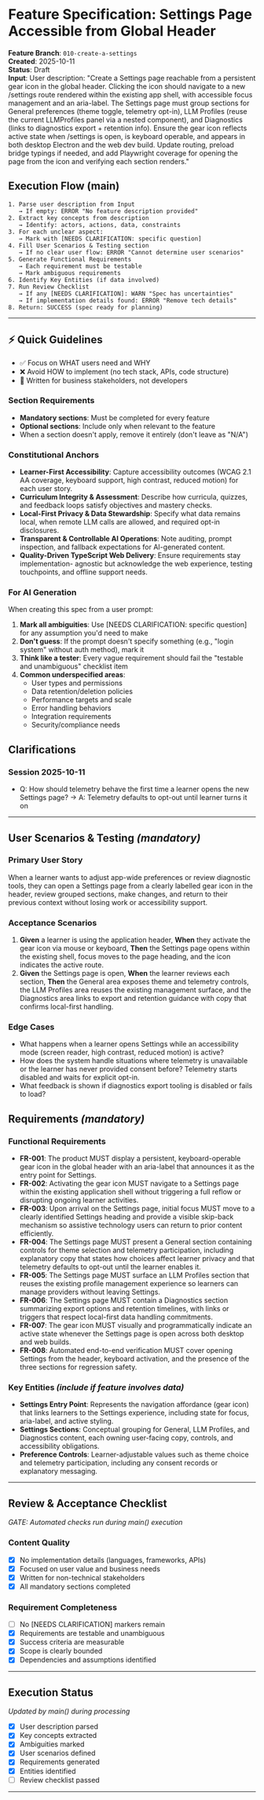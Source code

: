 # Feature Specification: Settings Page Accessible from Global Header

**Feature Branch**: `010-create-a-settings`  
**Created**: 2025-10-11  
**Status**: Draft  
**Input**: User description: "Create a Settings page reachable from a persistent gear icon in the global header. Clicking the icon should navigate to a new /settings route rendered within the existing app shell, with accessible focus management and an aria-label. The Settings page must group sections for General preferences (theme toggle, telemetry opt-in), LLM Profiles (reuse the current LLMProfiles panel via a nested component), and Diagnostics (links to diagnostics export + retention info). Ensure the gear icon reflects active state when /settings is open, is keyboard operable, and appears in both desktop Electron and the web dev build. Update routing, preload bridge typings if needed, and add Playwright coverage for opening the page from the icon and verifying each section renders."

## Execution Flow (main)
```
1. Parse user description from Input
   → If empty: ERROR "No feature description provided"
2. Extract key concepts from description
   → Identify: actors, actions, data, constraints
3. For each unclear aspect:
   → Mark with [NEEDS CLARIFICATION: specific question]
4. Fill User Scenarios & Testing section
   → If no clear user flow: ERROR "Cannot determine user scenarios"
5. Generate Functional Requirements
   → Each requirement must be testable
   → Mark ambiguous requirements
6. Identify Key Entities (if data involved)
7. Run Review Checklist
   → If any [NEEDS CLARIFICATION]: WARN "Spec has uncertainties"
   → If implementation details found: ERROR "Remove tech details"
8. Return: SUCCESS (spec ready for planning)
```

---

## ⚡ Quick Guidelines
- ✅ Focus on WHAT users need and WHY
- ❌ Avoid HOW to implement (no tech stack, APIs, code structure)
- 👥 Written for business stakeholders, not developers

### Section Requirements
- **Mandatory sections**: Must be completed for every feature
- **Optional sections**: Include only when relevant to the feature
- When a section doesn't apply, remove it entirely (don't leave as "N/A")

### Constitutional Anchors
- **Learner-First Accessibility**: Capture accessibility outcomes (WCAG 2.1 AA coverage,
   keyboard support, high contrast, reduced motion) for each user story.
- **Curriculum Integrity & Assessment**: Describe how curricula, quizzes, and feedback
   loops satisfy objectives and mastery checks.
- **Local-First Privacy & Data Stewardship**: Specify what data remains local, when remote
   LLM calls are allowed, and required opt-in disclosures.
- **Transparent & Controllable AI Operations**: Note auditing, prompt inspection, and
   fallback expectations for AI-generated content.
- **Quality-Driven TypeScript Web Delivery**: Ensure requirements stay implementation-
   agnostic but acknowledge the web experience, testing touchpoints, and offline support
   needs.

### For AI Generation
When creating this spec from a user prompt:
1. **Mark all ambiguities**: Use [NEEDS CLARIFICATION: specific question] for any assumption you'd need to make
2. **Don't guess**: If the prompt doesn't specify something (e.g., "login system" without auth method), mark it
3. **Think like a tester**: Every vague requirement should fail the "testable and unambiguous" checklist item
4. **Common underspecified areas**:
   - User types and permissions
   - Data retention/deletion policies  
   - Performance targets and scale
   - Error handling behaviors
   - Integration requirements
   - Security/compliance needs

## Clarifications

### Session 2025-10-11
- Q: How should telemetry behave the first time a learner opens the new Settings page? → A: Telemetry defaults to opt-out until learner turns it on

---

## User Scenarios & Testing *(mandatory)*

### Primary User Story
When a learner wants to adjust app-wide preferences or review diagnostic tools, they can open a Settings page from a clearly labelled gear icon in the header, review grouped sections, make changes, and return to their previous context without losing work or accessibility support.

### Acceptance Scenarios
1. **Given** a learner is using the application header, **When** they activate the gear icon via mouse or keyboard, **Then** the Settings page opens within the existing shell, focus moves to the page heading, and the icon indicates the active route.
2. **Given** the Settings page is open, **When** the learner reviews each section, **Then** the General area exposes theme and telemetry controls, the LLM Profiles area reuses the existing management surface, and the Diagnostics area links to export and retention guidance with copy that confirms local-first handling.

### Edge Cases
- What happens when a learner opens Settings while an accessibility mode (screen reader, high contrast, reduced motion) is active?
- How does the system handle situations where telemetry is unavailable or the learner has never provided consent before? Telemetry starts disabled and waits for explicit opt-in.
- What feedback is shown if diagnostics export tooling is disabled or fails to load?

## Requirements *(mandatory)*

### Functional Requirements
- **FR-001**: The product MUST display a persistent, keyboard-operable gear icon in the global header with an aria-label that announces it as the entry point for Settings.
- **FR-002**: Activating the gear icon MUST navigate to a Settings page within the existing application shell without triggering a full reflow or disrupting ongoing learner activities.
- **FR-003**: Upon arrival on the Settings page, initial focus MUST move to a clearly identified Settings heading and provide a visible skip-back mechanism so assistive technology users can return to prior content efficiently.
- **FR-004**: The Settings page MUST present a General section containing controls for theme selection and telemetry participation, including explanatory copy that states how choices affect learner privacy and that telemetry defaults to opt-out until the learner enables it.
- **FR-005**: The Settings page MUST surface an LLM Profiles section that reuses the existing profile management experience so learners can manage providers without leaving Settings.
- **FR-006**: The Settings page MUST contain a Diagnostics section summarizing export options and retention timelines, with links or triggers that respect local-first data handling commitments.
- **FR-007**: The gear icon MUST visually and programmatically indicate an active state whenever the Settings page is open across both desktop and web builds.
- **FR-008**: Automated end-to-end verification MUST cover opening Settings from the header, keyboard activation, and the presence of the three sections for regression safety.

### Key Entities *(include if feature involves data)*
- **Settings Entry Point**: Represents the navigation affordance (gear icon) that links learners to the Settings experience, including state for focus, aria-label, and active styling.
- **Settings Sections**: Conceptual grouping for General, LLM Profiles, and Diagnostics content, each owning user-facing copy, controls, and accessibility obligations.
- **Preference Controls**: Learner-adjustable values such as theme choice and telemetry participation, including any consent records or explanatory messaging.

---

## Review & Acceptance Checklist
*GATE: Automated checks run during main() execution*

### Content Quality
- [x] No implementation details (languages, frameworks, APIs)
- [x] Focused on user value and business needs
- [x] Written for non-technical stakeholders
- [x] All mandatory sections completed

### Requirement Completeness
- [ ] No [NEEDS CLARIFICATION] markers remain
- [x] Requirements are testable and unambiguous  
- [x] Success criteria are measurable
- [x] Scope is clearly bounded
- [x] Dependencies and assumptions identified

---

## Execution Status
*Updated by main() during processing*

- [x] User description parsed
- [x] Key concepts extracted
- [x] Ambiguities marked
- [x] User scenarios defined
- [x] Requirements generated
- [x] Entities identified
- [ ] Review checklist passed

---
